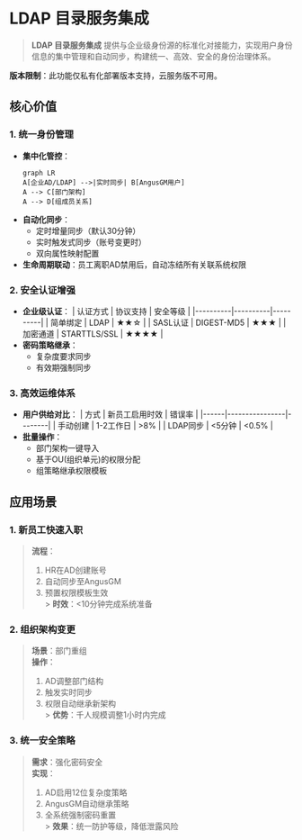 # LDAP 目录服务集成

>  **LDAP 目录服务集成** 提供与企业级身份源的标准化对接能力，实现用户身份信息的集中管理和自动同步，构建统一、高效、安全的身份治理体系。

**版本限制**：此功能仅私有化部署版本支持，云服务版不可用。

## 核心价值

### 1. 统一身份管理
- **集中化管控**：
  ```mermaid
  graph LR
  A[企业AD/LDAP] -->|实时同步| B[AngusGM用户]
  A --> C[部门架构]
  A --> D[组成员关系]
  ```
- **自动化同步**：
    - 定时增量同步（默认30分钟）
    - 实时触发式同步（账号变更时）
    - 双向属性映射配置
- **生命周期联动**：员工离职AD禁用后，自动冻结所有关联系统权限

### 2. 安全认证增强
- **企业级认证**：
  | 认证方式 | 协议支持 | 安全等级 |
  |----------|----------|----------|
  | 简单绑定 | LDAP | ★★☆ |
  | SASL认证 | DIGEST-MD5 | ★★★ |
  | 加密通道 | STARTTLS/SSL | ★★★★ |
- **密码策略继承**：
    - 复杂度要求同步
    - 有效期强制同步

### 3. 高效运维体系
- **用户供给对比**：
  | 方式 | 新员工启用时效 | 错误率 |
  |------|----------------|--------|
  | 手动创建 | 1-2工作日 | >8% |
  | LDAP同步 | <5分钟 | <0.5% |
- **批量操作**：
    - 部门架构一键导入
    - 基于OU(组织单元)的权限分配
    - 组策略继承权限模板

## 应用场景

### 1. 新员工快速入职
> **流程**：
> 1. HR在AD创建账号
> 2. 自动同步至AngusGM
> 3. 预置权限模板生效  
     > **时效**：<10分钟完成系统准备

### 2. 组织架构变更
> **场景**：部门重组  
> **操作**：
> 1. AD调整部门结构
> 2. 触发实时同步
> 3. 权限自动继承新架构  
     > **优势**：千人规模调整1小时内完成

### 3. 统一安全策略
> **需求**：强化密码安全  
> **实现**：
> 1. AD启用12位复杂度策略
> 2. AngusGM自动继承策略
> 3. 全系统强制密码重置  
     > **效果**：统一防护等级，降低泄露风险

